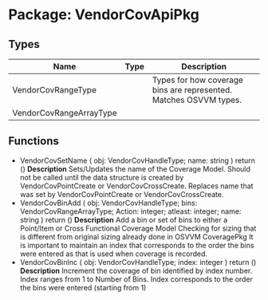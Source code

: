 # Package: VendorCovApiPkg
## Types
| Name                    | Type | Description                                                        |
| ----------------------- | ---- | ------------------------------------------------------------------ |
| VendorCovRangeType      |      | Types for how coverage bins are represented.  Matches OSVVM types. |
| VendorCovRangeArrayType |      |                                                                    |
## Functions
- VendorCovSetName <font id="function_arguments">( obj: VendorCovHandleType; name: string )</font> <font id="function_return">return ()</font>
**Description**
 Sets/Updates the name of the Coverage Model. Should not be called until the data structure is created by VendorCovPointCreate or VendorCovCrossCreate. Replaces name that was set by VendorCovPointCreate or VendorCovCrossCreate.
- VendorCovBinAdd <font id="function_arguments">( obj: VendorCovHandleType; bins: VendorCovRangeArrayType; Action: integer; atleast: integer; name: string )</font> <font id="function_return">return ()</font>
**Description**
 Add a bin or set of bins to either a Point/Item or Cross Functional Coverage Model Checking for sizing that is different from original sizing already done in OSVVM CoveragePkg It is important to maintain an index that corresponds to the order the bins were entered as  that is used when coverage is recorded.
- VendorCovBinInc <font id="function_arguments">( obj: VendorCovHandleType; index: integer )</font> <font id="function_return">return ()</font>
**Description**
 Increment the coverage of bin identified by index number. Index ranges from 1 to Number of Bins.   Index corresponds to the order the bins were entered (starting from 1)
